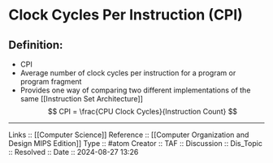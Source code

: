 # Clock Cycles Per Instruction (CPI)

## Definition:

- CPI
- Average number of clock cycles per instruction for a program or program fragment
- Provides one way of comparing two different implementations of the same  [[Instruction Set Architecture]]\
$$
CPI = \frac{CPU Clock Cycles}{Instruction Count}
$$
---
Links :: [[Computer Science]]
Reference ::  [[Computer Organization and Design MIPS Edition]]
Type :: #atom
Creator ::
TAF ::
Discussion ::
Dis_Topic :: 
Resolved ::
Date :: 2024-08-27 13:26
